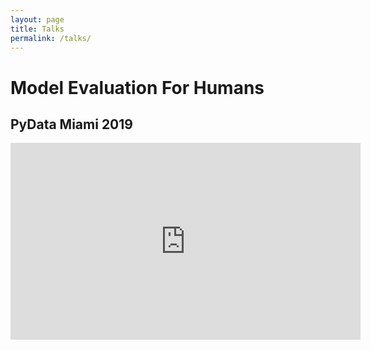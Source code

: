 ```yaml
---
layout: page
title: Talks
permalink: /talks/
---
```


<h1>Model Evaluation For Humans</h1>
<h2>PyData Miami 2019</h2>
<iframe width="560" height="315" src="https://www.youtube.com/embed/bqohlMdVLvg" frameborder="0" allow="accelerometer; autoplay; encrypted-media; gyroscope; picture-in-picture" allowfullscreen></iframe>